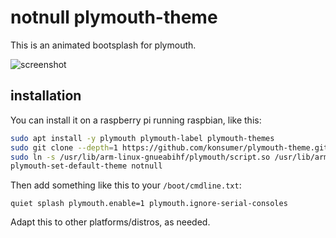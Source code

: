 # notnull plymouth-theme

This is an animated bootsplash for plymouth.

![screenshot](https://media.giphy.com/media/4PgwiQCrH3iqkNHN04/giphy.gif)

## installation

You can install it on  a raspberry pi running raspbian, like this:

```sh
sudo apt install -y plymouth plymouth-label plymouth-themes
sudo git clone --depth=1 https://github.com/konsumer/plymouth-theme.git /usr/share/plymouth/themes/notnull
sudo ln -s /usr/lib/arm-linux-gnueabihf/plymouth/script.so /usr/lib/arm-linux-gnueabihf/plymouth/notnull.so
plymouth-set-default-theme notnull
```

Then add something like this to your `/boot/cmdline.txt`:

```
quiet splash plymouth.enable=1 plymouth.ignore-serial-consoles
```

Adapt this to other platforms/distros, as needed.